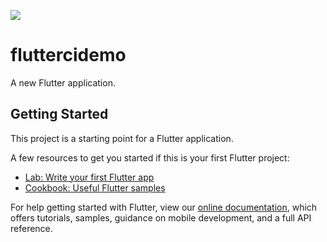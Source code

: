 
![](https://app.bitrise.io/app/eba74d879fca31f4/status.svg?token=DmozZ_Xwj4gvONTz7Q7ZYQ)
# fluttercidemo

A new Flutter application.

## Getting Started

This project is a starting point for a Flutter application.

A few resources to get you started if this is your first Flutter project:

- [Lab: Write your first Flutter app](https://flutter.dev/docs/get-started/codelab)
- [Cookbook: Useful Flutter samples](https://flutter.dev/docs/cookbook)

For help getting started with Flutter, view our
[online documentation](https://flutter.dev/docs), which offers tutorials,
samples, guidance on mobile development, and a full API reference.

